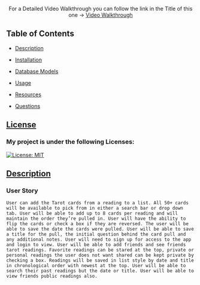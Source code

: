 <p align="center"> For a Detailed Video Walkthrough you can follow the link in the Title of this one -> <a href= "#">Video Walkthrough</a></p>

## Table of Contents

- [Description](#description)

- [Installation](#installation)
- [Database Models](#database-models)
- [Usage](#usage)
- [Resources](#resources)
- [Questions](#questions)

## [License](table-of-contents)

### My project is under the following Licenses:

[![License: MIT](https://img.shields.io/badge/License-MIT-yellow.svg)](https://opensource.org/licenses/MIT)

## [Description](#table-of-contents)

### User Story

```
User can add the Tarot cards from a reading to a list. All 50+ cards will be available to pick from in either a search bar or drop down tab. User will be able to add up to 8 cards per reading and will maintain the order they’re pulled in. User will have the ability to flip the cards or check a box if they are reversed. The user will be able to save the date the cards were pulled. User will be able to save a title for the pull, the initial question behind the card pull and any additional notes. User will need to sign up for access to the app and login to view. User will be able to add friends and see friends tarot readings. Favorite readings can be stared at the top, private or personal readings the user does not want shared can be kept private by checking a box. Readings will be saved in list style by date and title in chronological order with newest at the top. User will be able to search their past readings but the date or title. User will be able to view friends public readings also.
```
